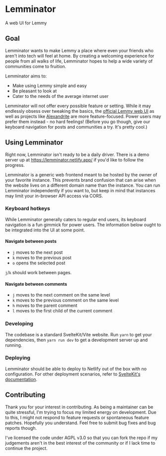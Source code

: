 # Lemminator
A web UI for Lemmy

## Goal
Lemminator wants to make Lemmy a place where even your friends who aren't into tech will feel at home. By creating a welcoming experience for people from all walks of life, Lemminator hopes to help a wide variety of communities come to fruition.

Lemminator aims to:
- Make using Lemmy simple and easy
- Be pleasant to look at
- Cater to the needs of the average internet user

Lemminator will not offer every possible feature or setting. While it may endlessly obsess over tweaking the basics, the [official Lemmy web UI](https://github.com/LemmyNet/lemmy-ui) as well as projects like [Alexandrite](https://alexandrite.app/) are more feature-focused. Power users may prefer them instead - no hard feelings! (Before you go though, give our keyboard navigation for posts and communities a try. It's pretty cool.)

## Using Lemminator

Right now, Lemminator isn't ready to be a daily driver. There is a demo server up at https://lemminator.netlify.app/ if you'd like to follow the progress.

Lemminator is a generic web frontend meant to be hosted by the owner of your favorite instance. This prevents brand confusion that can arise when the website lives on a different domain name than the instance. You can run Lemminator independently if you want to, but keep in mind that instances may limit your in-browser API access via CORS.


### Keyboard hotkeys

While Lemminator generally caters to regular end users, its keyboard navigation is a fun gimmick for power users. The information below ought to be integrated into the UI at some point.

#### Navigate between posts

- `j` moves to the next post
- `k` moves to the previous post
- `o` opens the selected post

`j`/`k` should work between pages.

#### Navigate between comments

- `j` moves to the next comment on the same level
- `k` moves to the previous comment on the same level
- `h` moves to the parent comment
- `l` moves to the first child of the current comment

### Developing

The codebase is a standard SvelteKit/Vite website. Run `yarn` to get your dependencies, then `yarn run dev` to get a development server up and running.

### Deploying
Lemminator should be able to deploy to Netlify out of the box with no configuration. For other deployment scenarios, refer to [SvelteKit's documentation](https://kit.svelte.dev/docs/adapter-auto).

## Contributing
Thank you for your interest in contributing. As being a maintainer can be quite stressful, I'm trying to focus my limited energy on development. Due to this, I might not respond to feature requests or spontaneous feature patches. Hopefully you understand. Feel free to submit bug fixes and bug reports though.

I've licensed the code under AGPL v3.0 so that you can fork the repo if my judgements aren't in the best interest of the community or if I lack time to continue the project.